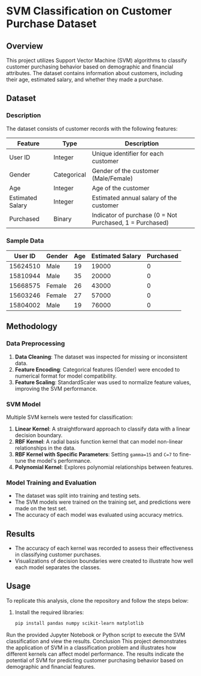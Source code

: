# SVM Classification on Customer Purchase Dataset

## Overview
This project utilizes Support Vector Machine (SVM) algorithms to classify customer purchasing behavior based on demographic and financial attributes. The dataset contains information about customers, including their age, estimated salary, and whether they made a purchase.

## Dataset

### Description
The dataset consists of customer records with the following features:

| Feature             | Type        | Description                                            |
|---------------------|-------------|--------------------------------------------------------|
| User ID             | Integer     | Unique identifier for each customer                   |
| Gender              | Categorical | Gender of the customer (Male/Female)                  |
| Age                 | Integer     | Age of the customer                                    |
| Estimated Salary     | Integer     | Estimated annual salary of the customer               |
| Purchased           | Binary      | Indicator of purchase (0 = Not Purchased, 1 = Purchased) |

### Sample Data
| User ID | Gender | Age | Estimated Salary | Purchased |
|---------|--------|-----|------------------|-----------|
| 15624510| Male   | 19  | 19000            | 0         |
| 15810944| Male   | 35  | 20000            | 0         |
| 15668575| Female | 26  | 43000            | 0         |
| 15603246| Female | 27  | 57000            | 0         |
| 15804002| Male   | 19  | 76000            | 0         |

## Methodology

### Data Preprocessing
1. **Data Cleaning**: The dataset was inspected for missing or inconsistent data.
2. **Feature Encoding**: Categorical features (Gender) were encoded to numerical format for model compatibility.
3. **Feature Scaling**: StandardScaler was used to normalize feature values, improving the SVM performance.

### SVM Model
Multiple SVM kernels were tested for classification:

1. **Linear Kernel**: A straightforward approach to classify data with a linear decision boundary.
2. **RBF Kernel**: A radial basis function kernel that can model non-linear relationships in the data.
3. **RBF Kernel with Specific Parameters**: Setting `gamma=15` and `C=7` to fine-tune the model's performance.
4. **Polynomial Kernel**: Explores polynomial relationships between features.

### Model Training and Evaluation
- The dataset was split into training and testing sets.
- The SVM models were trained on the training set, and predictions were made on the test set.
- The accuracy of each model was evaluated using accuracy metrics.

## Results
- The accuracy of each kernel was recorded to assess their effectiveness in classifying customer purchases.
- Visualizations of decision boundaries were created to illustrate how well each model separates the classes.

## Usage
To replicate this analysis, clone the repository and follow the steps below:
1. Install the required libraries:
   ```bash
   pip install pandas numpy scikit-learn matplotlib
Run the provided Jupyter Notebook or Python script to execute the SVM classification and view the results.
Conclusion
This project demonstrates the application of SVM in a classification problem and illustrates how different kernels can affect model performance. The results indicate the potential of SVM for predicting customer purchasing behavior based on demographic and financial features.
